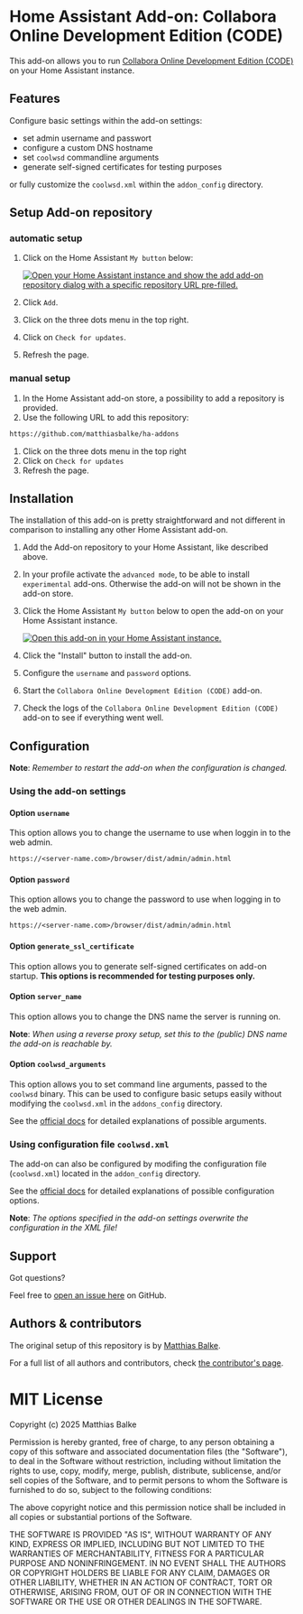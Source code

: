 # Home Assistant Add-on: Collabora Online Development Edition (CODE)

This add-on allows you to run [Collabora Online Development Edition (CODE)][official-site] on your Home Assistant instance.

## Features

Configure basic settings within the add-on settings:

- set admin username and passwort
- configure a custom DNS hostname
- set `coolwsd` commandline arguments
- generate self-signed certificates for testing purposes

or fully customize the `coolwsd.xml` within the `addon_config` directory.

## Setup Add-on repository

### automatic setup

1. Click on the Home Assistant `My button` below:

   [![Open your Home Assistant instance and show the add add-on repository dialog with a specific repository URL pre-filled.][my-ha-badge]][my-ha-url]

1. Click `Add`.
1. Click on the three dots menu in the top right.
1. Click on `Check for updates`.
1. Refresh the page.

### manual setup

1. In the Home Assistant add-on store, a possibility to add a repository is provided.
1. Use the following URL to add this repository:

```txt
https://github.com/matthiasbalke/ha-addons
```

1. Click on the three dots menu in the top right
1. Click on `Check for updates`
1. Refresh the page.

## Installation

The installation of this add-on is pretty straightforward and not different in
comparison to installing any other Home Assistant add-on.

1. Add the Add-on repository to your Home Assistant, like described above.
1. In your profile activate the `advanced mode`, to be able to install `experimental`
   add-ons. Otherwise the add-on will not be shown in the add-on store.
1. Click the Home Assistant `My button` below to open the add-on on your Home
   Assistant instance.

   [![Open this add-on in your Home Assistant instance.][addon-badge]][addon]

1. Click the "Install" button to install the add-on.
1. Configure the `username` and `password` options.
1. Start the `Collabora Online Development Edition (CODE)` add-on.
1. Check the logs of the `Collabora Online Development Edition (CODE)` add-on to see
   if everything went well.

## Configuration

**Note**: _Remember to restart the add-on when the configuration is changed._

### Using the add-on settings

#### Option `username`

This option allows you to change the username to use when loggin in to the web admin.

```txt
https://<server-name.com>/browser/dist/admin/admin.html
```

#### Option `password`

This option allows you to change the password to use when logging in to the web admin.

```txt
https://<server-name.com>/browser/dist/admin/admin.html
```

#### Option `generate_ssl_certificate`

This option allows you to generate self-signed certificates on add-on startup.
**This options is recommended for testing purposes only.**

#### Option `server_name`

This option allows you to change the DNS name the server is running on.

**Note**: _When using a reverse proxy setup, set this to the (public) DNS name the add-on is reachable by._

#### Option `coolwsd_arguments`

This option allows you to set command line arguments, passed to the `coolwsd` binary. This can be used
to configure basic setups easily without modifying the `coolwsd.xml` in the `addons_config` directory.

See the [official docs][collabora-official-docs] for detailed explanations of possible arguments.

### Using configuration file `coolwsd.xml`

The add-on can also be configured by modifing the configuration file (`coolwsd.xml`) located in the `addon_config` directory.

See the [official docs][collabora-official-docs] for detailed explanations of possible configuration options.

**Note**: _The options specified in the add-on settings overwrite the configuration in the XML file!_

## Support

Got questions?

Feel free to [open an issue here][issue] on GitHub.

## Authors & contributors

The original setup of this repository is by [Matthias Balke][matthiasbalke].

For a full list of all authors and contributors, check [the contributor's page][contributors].

# MIT License

Copyright (c) 2025 Matthias Balke

Permission is hereby granted, free of charge, to any person obtaining a copy
of this software and associated documentation files (the "Software"), to deal
in the Software without restriction, including without limitation the rights
to use, copy, modify, merge, publish, distribute, sublicense, and/or sell
copies of the Software, and to permit persons to whom the Software is
furnished to do so, subject to the following conditions:

The above copyright notice and this permission notice shall be included in all
copies or substantial portions of the Software.

THE SOFTWARE IS PROVIDED "AS IS", WITHOUT WARRANTY OF ANY KIND, EXPRESS OR
IMPLIED, INCLUDING BUT NOT LIMITED TO THE WARRANTIES OF MERCHANTABILITY,
FITNESS FOR A PARTICULAR PURPOSE AND NONINFRINGEMENT. IN NO EVENT SHALL THE
AUTHORS OR COPYRIGHT HOLDERS BE LIABLE FOR ANY CLAIM, DAMAGES OR OTHER
LIABILITY, WHETHER IN AN ACTION OF CONTRACT, TORT OR OTHERWISE, ARISING FROM,
OUT OF OR IN CONNECTION WITH THE SOFTWARE OR THE USE OR OTHER DEALINGS IN THE
SOFTWARE.

[official-site]: https://www.collaboraonline.com/de/code/
[my-ha-badge]: https://my.home-assistant.io/badges/supervisor_add_addon_repository.svg
[my-ha-url]: https://my.home-assistant.io/redirect/supervisor_add_addon_repository/?repository_url=https%3A%2F%2Fgithub.com%2Fmatthiasbalke%2Fha-addons
[addon-badge]: https://my.home-assistant.io/badges/supervisor_addon.svg
[addon]: https://my.home-assistant.io/redirect/supervisor_addon/?addon=d8ac6820_collabora-code&repository_url=https%3A%2F%2Fgithub.com%2Fmatthiasbalke%2Fha-addons
[collabora-official-docs]: https://sdk.collaboraonline.com/docs/installation/Configuration.html
[issue]: https://github.com/matthiasbalke/addon-collabora-code/issues
[matthiasbalke]: https://github.com/matthiasbalke
[contributors]: https://github.com/matthiasbalke/addon-collabora-code/graphs/contributors
